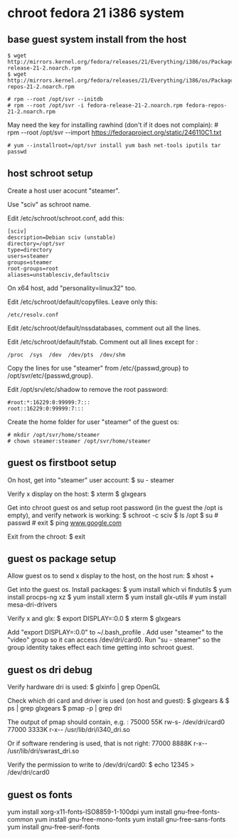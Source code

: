 

chroot fedora 21 i386 system
=============================


base guest system install from the host
----------------------------------------

    $ wget http://mirrors.kernel.org/fedora/releases/21/Everything/i386/os/Packages/f/fedora-release-21-2.noarch.rpm
    $ wget http://mirrors.kernel.org/fedora/releases/21/Everything/i386/os/Packages/f/fedora-repos-21-2.noarch.rpm

    # rpm --root /opt/svr --initdb
    # rpm --root /opt/svr -i fedora-release-21-2.noarch.rpm fedora-repos-21-2.noarch.rpm

May need the key for installing rawhind (don't if it does not complain):
    # rpm --root /opt/svr --import https://fedoraproject.org/static/246110C1.txt

    # yum --installroot=/opt/svr install yum bash net-tools iputils tar passwd


host schroot setup
-------------------

Create a host user acocunt "steamer".

Use "sciv" as schroot name. 

Edit /etc/schroot/schroot.conf, add this: 

    [sciv]
    description=Debian sciv (unstable)
    directory=/opt/svr
    type=directory
    users=steamer
    groups=steamer
    root-groups=root
    aliases=unstablesciv,defaultsciv

On x64 host, add "personality=linux32" too.

Edit /etc/schroot/default/copyfiles. Leave only this:
 
    /etc/resolv.conf

Edit /etc/schroot/default/nssdatabases, comment out all the lines.

Edit /etc/schroot/default/fstab. Comment out all lines except for : 

    /proc  /sys  /dev  /dev/pts  /dev/shm

Copy the lines for use "steamer" from /etc/{passwd,group} to /opt/svr/etc/{passwd,group}.

Edit /opt/srv/etc/shadow to remove the root password:

    #root:*:16229:0:99999:7:::
    root::16229:0:99999:7:::

Create the home folder for user "steamer" of the guest os: 

    # mkdir /opt/svr/home/steamer
    # chown steamer:steamer /opt/svr/home/steamer


guest os firstboot setup
-------------------------

On host, get into "steamer" user account:
    $ su - steamer

Verify x display on the host:
    $ xterm
    $ glxgears

Get into chroot guest os and setup root password (in the guest the /opt is empty), 
and verify network is working:
    $ schroot -c sciv
    $ ls /opt
    $ su
    # passwd
    # exit
    $ ping www.google.com

Exit from the chroot: 
    $ exit


guest os package setup
-----------------------

Allow guest os to send x display to the host, on the host run:
    $ xhost +

Get into the guest os. Install packages:
    $ yum install which vi findutils
    $ yum install procps-ng xz
    $ yum install xterm
    $ yum install glx-utils
    # yum install mesa-dri-drivers

Verify x and glx:
    $ export DISPLAY=:0.0
    $ xterm
    $ glxgears

Add "export DISPLAY=:0.0" to ~/.bash_profile .
Add user "steamer" to the "video" group so it can access /dev/dri/card0. 
Run "su - steamer" so the group identity takes effect each time getting into schroot guest.


guest os dri debug
-----------------------

Verify hardware dri is used: 
    $ glxinfo | grep OpenGL

Check which dri card and driver is used (on host and guest):
    $ glxgears &
    $ ps | grep glxgears
    $ pmap -p <glxgears-pid> | grep dri

The output of pmap should contain, e.g. :
    75000     55K rw-s- /dev/dri/card0
    77000   3333K r-x-- /usr/lib/dri/i340_dri.so

Or if software rendering is used, that is not right:
    77000   8888K r-x-- /usr/lib/dri/swrast_dri.so

Verify the permission to write to /dev/dri/card0: 
    $ echo 12345 > /dev/dri/card0


guest os fonts
------------------------------------------------

yum install xorg-x11-fonts-ISO8859-1-100dpi
yum install  gnu-free-fonts-common
yum install  gnu-free-mono-fonts
yum install  gnu-free-sans-fonts
yum install  gnu-free-serif-fonts


